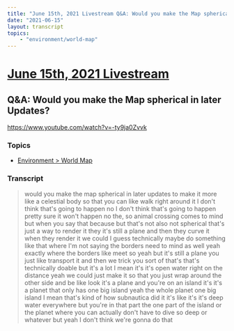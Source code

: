 ```yaml
---
title: "June 15th, 2021 Livestream Q&A: Would you make the Map spherical in later Updates?"
date: "2021-06-15"
layout: transcript
topics:
    - "environment/world-map"
---
```

# [June 15th, 2021 Livestream](../2021-06-15.md)
## Q&A: Would you make the Map spherical in later Updates?
https://www.youtube.com/watch?v=-ty9ja0Zvvk

### Topics
* [Environment > World Map](../topics/environment/world-map.md)

### Transcript

> would you make the map spherical in later updates to make it more like a celestial body so that you can like walk right around it I don't think that's going to happen no I don't think that's going to happen pretty sure it won't happen no the, so animal crossing comes to mind but when you say that because but that's not also not spherical that's just a way to render it they it's still a plane and then they curve it when they render it we could I guess technically maybe do something like that where I'm not saying the borders need to mind as well yeah exactly where the borders like meet so yeah but it's still a plane you just like transport it and then we trick you sort of that's that's technically doable but it's a lot I mean it's it's open water right on the distance yeah we could just make it so that you just wrap around the other side and be like look it's a plane and you're on an island it's it's a planet that only has one big island yeah the whole planet one big island I mean that's kind of how subnautica did it it's like it's it's deep water everywhere but you're in that part the one part of the island or the planet where you can actually don't have to dive so deep or whatever but yeah I don't think we're gonna do that
